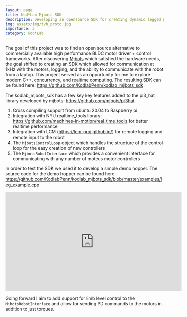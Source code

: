 ```yaml
---
layout: page
title: Kod*Lab Mjbots SDK
description: Developing an opensource SDK for creating dynamic legged machines using the Mjbots motor controllers
img: assets/img/tvh_proto.jpg
importance: 3
category: Kod*Lab
---
```


The goal of this project was to find an open source alternative to commercially
available high performance BLDC motor driver + control frameworks. After discovering
<a href="https://mjbots.com/">Mjbots</a> which satisfied the hardware needs, the goal
shifted to creating an SDK which allowed for communication at 1kHz with the motors, logging,
and the ability to communicate with the robot from a laptop. This project 
served as an opportunity for me to explore modern C++, concurrency, and realtime computing.
The resulting SDK can be found here: https://github.com/KodlabPenn/kodlab_mjbots_sdk

The kodlab_mjbots_sdk has a few key key features added to the 
pi3_hat library developed by mjbots: https://github.com/mjbots/pi3hat
1. Cross compiling support from ubuntu 20.04 to Raspberry pi
2. Integration with NYU realtime_tools library: https://github.com/machines-in-motion/real_time_tools 
for better realtime performance
3. Integration with LCM (https://lcm-proj.github.io/) for remote logging and remote input to the robot
4.  The `MjbotsControlLoop` object which handles the structure of the control loop for
the easy creation of new controllers
5. The `MjbotsRobotInterface` which provides a convenient interface for communicating with any number
of moteus motor controllers 


In order to test the SDK we used it to develop a simple demo hopper. The
source code for the demo hopper can be found here: https://github.com/KodlabPenn/kodlab_mjbots_sdk/blob/master/examples/leg_example.cpp
 
 <div class="row">
     <div class="col-sm mt-3 mt-md-0">
        <iframe width="560" height="315" src="https://www.youtube.com/embed/9TqnH6Hkhok" title="YouTube video player" frameborder="0" allow="accelerometer; autoplay; clipboard-write; encrypted-media; gyroscope; picture-in-picture" allowfullscreen></iframe>
    </div>
</div>

Going forward I aim to add support for limb level control to the `MjbotsRobotInterface`
and allow for sending PD commands to the motors in addition to just torques.


